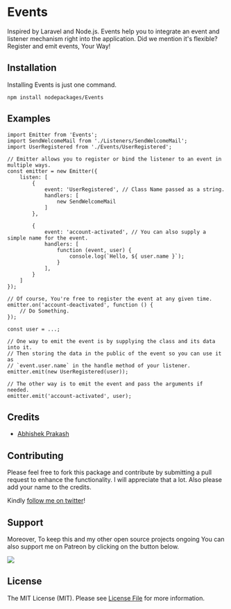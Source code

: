 # Events
Inspired by Laravel and Node.js. Events help you to integrate an event and listener mechanism right into the application. Did we mention it's flexible? Register and emit events, Your Way!

## Installation
Installing Events is just one command.

```
npm install nodepackages/Events
```

## Examples
```
import Emitter from 'Events';
import SendWelcomeMail from './Listeners/SendWelcomeMail';
import UserRegistered from './Events/UserRegistered';

// Emitter allows you to register or bind the listener to an event in multiple ways.
const emitter = new Emitter({
    listen: [
        {
            event: 'UserRegistered', // Class Name passed as a string.
            handlers: [
                new SendWelcomeMail
            ]
        },

        {
            event: 'account-activated', // You can also supply a simple name for the event.
            handlers: [
                function (event, user) {
                    console.log(`Hello, ${ user.name }`);
                }
            ],
        }
    ]
});

// Of course, You're free to register the event at any given time.
emitter.on('account-deactivated', function () {
    // Do Something.
});

const user = ...;

// One way to emit the event is by supplying the class and its data into it.
// Then storing the data in the public of the event so you can use it as
// `event.user.name` in the handle method of your listener.
emitter.emit(new UserRegistered(user));

// The other way is to emit the event and pass the arguments if needed.
emitter.emit('account-activated', user);
```

## Credits

- [Abhishek Prakash](https://github.com/abhishek6262)

## Contributing
Please feel free to fork this package and contribute by submitting a pull request to enhance the functionality. I will appreciate that a lot. Also please add your name to the credits.

Kindly [follow me on twitter](https://twitter.com/_the_shade)!

## Support
Moreover, To keep this and my other open source projects ongoing You can also support me on Patreon by clicking on the button below.

[<img src="https://c5.patreon.com/external/logo/become_a_patron_button.png">](https://www.patreon.com/bePatron?u=5563585)

## License

The MIT License (MIT). Please see [License File](LICENSE) for more information.